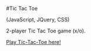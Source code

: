#Tic Tac Toe

(JavaScript, JQuery, CSS)

2-player Tic Tac Toe game (x/o).

<a href="http://htmlpreview.github.io/?https://github.com/gracedo/Tic-Tac-Toe/blob/master/index.html">Play Tic-Tac-Toe here!</a>